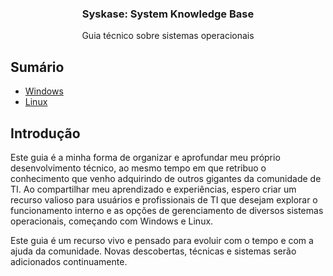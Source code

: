 <!--
    Copyright (C) 2025 <Projeto SYSKASE>

    This program is free software: you can redistribute it and/or modify
    it under the terms of the GNU General Public License as published by
    the Free Software Foundation, either version 3 of the License, or
    (at your option) any later version.

    This program is distributed in the hope that it will be useful,
    but WITHOUT ANY WARRANTY; without even the implied warranty of
    MERCHANTABILITY or FITNESS FOR A PARTICULAR PURPOSE.  See the
    GNU General Public License for more details.

    You should have received a copy of the GNU General Public License
    along with this program.  If not, see <https://www.gnu.org/licenses/>.
-->

<h3 align="center">Syskase: System Knowledge Base</h3>
<p align="center">
Guia técnico sobre sistemas operacionais</p>

## Sumário

* [Windows](./windows/main.md)
* [Linux](./linux/main.md)



## Introdução

Este guia é a minha forma de organizar e aprofundar meu próprio desenvolvimento técnico, ao mesmo tempo em que retribuo o conhecimento que venho adquirindo de outros gigantes da comunidade de TI. Ao compartilhar meu aprendizado e experiências, espero criar um recurso valioso para usuários e profissionais de TI que desejam explorar o funcionamento interno e as opções de gerenciamento de diversos sistemas operacionais, começando com Windows e Linux.

Este guia é um recurso vivo e pensado para evoluir com o tempo e com a ajuda da comunidade. Novas descobertas, técnicas e sistemas serão adicionados continuamente.

<!--Sua participação é fundamental! Se você encontrou um erro, tem uma sugestão ou deseja adicionar um novo tópico, sinta-se à vontade para abrir uma "Issue" (Apontamento) ou enviar um "Pull Request" (Solicitação de Alteração).-->

<!-- ## Links
-->

